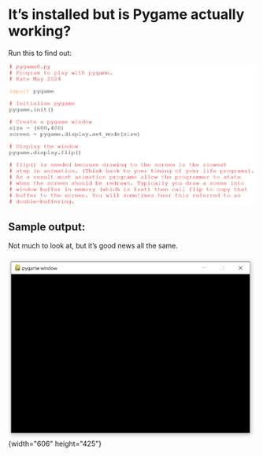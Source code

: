 # It’s installed but is Pygame actually working?

Run this to find out:

![Image of pygame0.py source code.](03_pygame0.png)

## Sample output:

Not much to look at, but it’s good news all the same.

![Sample output.](03_pygame0_output.png){width="606"
height="425"}
